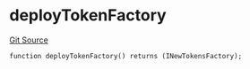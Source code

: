 # deployTokenFactory
[Git Source](https://github.com/Ammalgam-Protocol/core-v1/blob/82dff11576b9df76b675736dba889653cf737de9/contracts/utils/deployHelper.sol)


```solidity
function deployTokenFactory() returns (INewTokensFactory);
```

